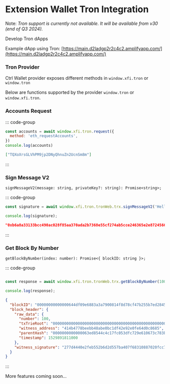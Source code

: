 # Extension Wallet Tron Integration

Note: *Tron support is currently not available. It will be available from v30 (end of Q3 2024).*

Develop Tron dApps

Example dApp using Tron: [https://main.d2ladgp2r2c4c2.amplifyapp.com/](https://main.d2ladgp2r2c4c2.amplifyapp.com/)

### Tron Provider

Ctrl Wallet provider exposes different methods in `window.xfi.tron` or `window.tron`

Below are functions supported by the provider `window.tron` or `window.xfi.tron`.

### Accounts Request

::: code-group

```javascript [Request]
const accounts = await window.xfi.tron.request({
  method: 'eth_requestAccounts',
})
console.log(accounts)
```

```json [Response]
["TQXoXrsGLVhPM9jp2DNyQhnuZn2UcnSm8m"]
```
:::

### Sign Message V2

`signMessageV2(message: string, privateKey?: string): Promise<string>;`

::: code-group

```javascript [Request]
const signature = await window.xfi.tron.tronWeb.trx.signMessageV2('Hello World');

console.log(signature);

```

```json [Response]
"0xb6a8a33133bcc490ac028f85aa370ada2b7368e55cf274ab5cce246365e2e8724566a388293b21c03dbfbe71ee1cf2df02487e54176ea09cce602e134ff87d8d1c"
```
:::

### Get Block By Number

`getBlockByNumber(index: number): Promise<{ blockID: string }>;`

::: code-group

```javascript [Request]

const response = await window.xfi.tron.tronWeb.trx.getBlockByNumber(1000);

console.log(response);

```

```json [Response]
{
  "blockID": "00000000000000644df09e6883a3a7900814f8d78cf47b255b7ed284527a773d",
  "block_header": {
    "raw_data": {
      "number": 100,
      "txTrieRoot": "0000000000000000000000000000000000000000000000000000000000000000",
      "witness_address": "414b4778beebb48abe0bc1df42e92e0fe64d0c8685",
      "parentHash": "0000000000000063ed8544c4c17fc053dfc729e610673c783bcdc3cf0781b07f",
      "timestamp": 1529891811000
    },
    "witness_signature": "277d4440e2feb552b6d2d557ba407f68310887020fcc7ef6e2733286a0d13c703ebf2306293bda9d2ddac09835be67583c736a65494115825b6f4ab6a15f1e0f01"
  }
}
```
:::

More features coming soon...